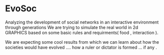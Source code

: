 # EvoSoc
Analyzing the development of social networks in an interactive environment through generations
We are trying to simulate the real world in 2d GRAPHICS based on some basic rules and requirments( food , interaction ).


We are expecting some cool results from which we can learn about how the societies would have evolved .... how a ruler  or dictator is formed ... if any .
